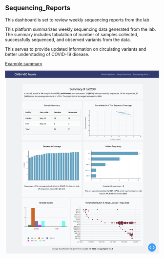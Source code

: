 ## Sequencing_Reports
This dashboard is set to review weekly sequencing reports from the lab


This platform summarizes weekly sequencing data generated from the lab. The summary includes tabulation of number of samples collected, successfully sequenced, and observed variants from the data. 

This serves to provide updated information on circulating variants and better understading of COVID-19 disease.

[Example summary](https://github.com/mikemwanga/Sequencing_Reports/blob/main/reports/Run239_summary.pdf)

<img src="https://github.com/mikemwanga/Sequencing_Reports/blob/main/reports/plot.png" width="550" height="600">